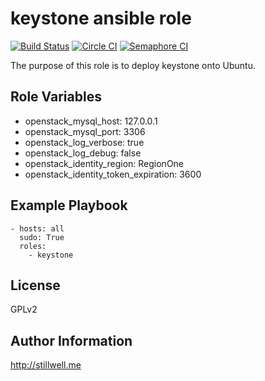 keystone ansible role
=====================

[![Build Status](https://travis-ci.org/marklee77/ansible-role-keystone.svg?branch=master)](https://travis-ci.org/marklee77/ansible-role-keystone)
[![Circle CI](https://circleci.com/gh/marklee77/ansible-role-keystone/tree/master.svg?style=shield&circle-token=0c664f98ae3751e2c2dc6bd737f2834b03231668)](https://circleci.com/gh/marklee77/ansible-role-keystone/)
[![Semaphore CI](https://semaphoreci.com/api/v1/projects/861b1765-d0f6-487b-a88b-2caae0b201da/456837/badge.svg)](https://semaphoreci.com/marklee/ansible-role-keystone)

The purpose of this role is to deploy keystone onto Ubuntu. 

Role Variables
--------------

- openstack_mysql_host: 127.0.0.1
- openstack_mysql_port: 3306
- openstack_log_verbose: true
- openstack_log_debug: false
- openstack_identity_region: RegionOne
- openstack_identity_token_expiration: 3600

Example Playbook
-------------------------

    - hosts: all
      sudo: True
      roles:
        - keystone

License
-------

GPLv2

Author Information
------------------

http://stillwell.me
